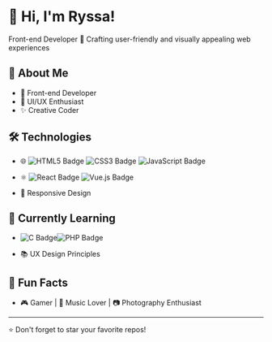 # 📌 Hi, I'm Ryssa!

Front-end Developer 🚀 Crafting user-friendly and visually appealing web experiences

## 🌟 About Me
- 🚀 Front-end Developer
- 🎨 UI/UX Enthusiast
- ✨ Creative Coder

## 🛠️ Technologies
- 🌐 ![HTML5 Badge](https://img.shields.io/badge/HTML5-E34F26?style=for-the-badge&logo=html5&logoColor=white)
 ![CSS3 Badge](https://img.shields.io/badge/CSS3-1572B6?style=for-the-badge&logo=css3&logoColor=white)
 ![JavaScript Badge](https://img.shields.io/badge/JavaScript-F7DF1E?style=for-the-badge&logo=javascript&logoColor=black)

- ⚛️ ![React Badge](https://img.shields.io/badge/React-61DAFB?style=for-the-badge&logo=react&logoColor=white)
   ![Vue.js Badge](https://img.shields.io/badge/Vue.js-4FC08D?style=for-the-badge&logo=vue.js&logoColor=white)

- 📱 Responsive Design

## 🌱 Currently Learning
- ![C Badge](https://img.shields.io/badge/C-00599C?style=for-the-badge&logo=c&logoColor=white)![PHP Badge](https://img.shields.io/badge/PHP-777BB4?style=for-the-badge&logo=php&logoColor=white)

- 📚 UX Design Principles

## 🌈 Fun Facts
- 🎮 Gamer | 🎵 Music Lover | 📷 Photography Enthusiast

---

⭐️ Don't forget to star your favorite repos!
